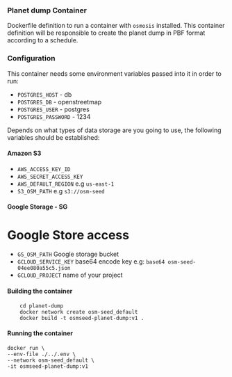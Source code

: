 ### Planet dump Container

Dockerfile definition to run a container with `osmosis` installed. This container definition will be responsible to create the planet dump in PBF format according to a schedule.


### Configuration

This container needs some environment variables passed into it in order to run:

- `POSTGRES_HOST` - db
- `POSTGRES_DB` - openstreetmap
- `POSTGRES_USER` - postgres
- `POSTGRES_PASSWORD`  - 1234

Depends on what types of data storage are you going to use, the following variables should be established:

#### Amazon S3

- `AWS_ACCESS_KEY_ID` 
- `AWS_SECRET_ACCESS_KEY`
- `AWS_DEFAULT_REGION` e.g `us-east-1`
- `S3_OSM_PATH`  e.g `s3://osm-seed`

#### Google Storage - SG

# Google Store access

- `GS_OSM_PATH` Google storage bucket
- `GCLOUD_SERVICE_KEY` base64 encode key e.g: `base64 osm-seed-04ee080a55c5.json`
- `GCLOUD_PROJECT` name of your project


#### Building the container

```
    cd planet-dump
    docker network create osm-seed_default
    docker build -t osmseed-planet-dump:v1 .
```

#### Running the container

```
docker run \
--env-file ./../.env \
--network osm-seed_default \
-it osmseed-planet-dump:v1
```